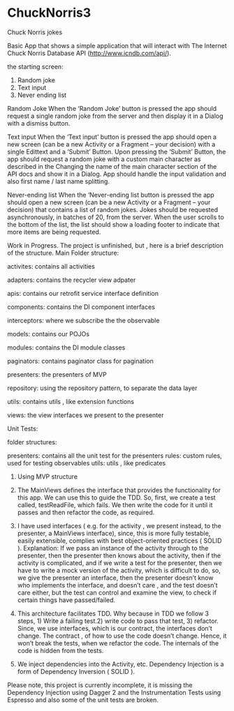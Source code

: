 # ChuckNorris3
Chuck Norris jokes

Basic App that shows a simple application that will interact with
The Internet Chuck Norris Database API (http://www.icndb.com/api/).

the starting screen:
1) Random joke
2) Text input
3) Never ending list

Random Joke
When the ‘Random Joke’ button is pressed the app should request a
single random joke from the server and then display it in a Dialog with a
dismiss button.

Text input
When the ‘Text input’ button is pressed the app should open a new
screen (can be a new Activity or a Fragment – your decision) with a single
Edittext and a ‘Submit’ Button.
Upon pressing the ‘Submit’ Button, the app should request a random joke
with a custom main character as described in the Changing the name of
the main character section of the API docs and show it in a Dialog.
App should handle the input validation and also first name / last name
splitting.

Never-ending list
When the ‘Never-ending list button is pressed the app should open a new
screen (can be a new Activity or a Fragment – your decision) that
contains a list of random jokes. Jokes should be requested
asynchronously, in batches of 20, from the server. When the user scrolls
to the bottom of the list, the list should show a loading footer to indicate
that more items are being requested.

Work in Progress. The project is unfinished, but , here is a brief description of the structure.
Main Folder structure:

activites: contains all activities 

adapters: contains the recycler view adpater 

apis: contains our retrofit service interface definition

components: contains the DI component interfaces 

interceptors: where we subscribe the the observable 

models: contains our POJOs 

modules: contains the DI module classes 

paginators: contains paginator class for pagination

presenters: the presenters of MVP 

repository: using the repository pattern, to separate the data layer

utils: contains utils , like extension functions

views: the view interfaces we present to the presenter

Unit Tests:

folder structures:

presenters: contains all the unit test for the presenters
rules: custom rules, used for testing observables
utils: utils , like predicates

1. Using MVP structure

2. The MainViews defines the interface that provides the functionality for this app. We can use this to guide the TDD. So, first, we create a test called, testReadFile, which fails. We then write the code for it until it passes and then refactor the code, as required.

3. I have used interfaces ( e.g. for the activity , we present instead, to the presenter, a MainViews interface), since, this is more fully testable, easily extensible, complies with best object-oriented practices ( SOLID ). Explanation: If we pass an instance of the activity through to the presenter, then the presenter then knows about the activity, then if the activity is complicated, and if we write a test for the presenter, then we have to write a mock version of the activity, which is difficult to do, so, we give the presenter an interface, then the presenter doesn’t know who implements the interface, and doesn’t care , and the test doesn’t care either, but the test can control and examine the view, to check if certain things have passed/failed. 

4. This architecture facilitates TDD. Why because in TDD we follow 3 steps, 1) Write a failing test.2) write code to pass that test, 3) refactor. Since, we use interfaces, which is our contract, the interfaces don’t change. The contract , of how to use the code doesn’t change. Hence, it won’t break the tests, when we refactor the code. The internals of the code is hidden from the tests. 

6. We inject dependencies into the Activity, etc. Dependency Injection is a form of Dependency Inversion ( SOLID ). 

Please note, this project is currently incomplete, it is missing the Dependency Injection using Dagger 2 and the Instrumentation Tests using Espresso and also some of the unit tests are broken.
